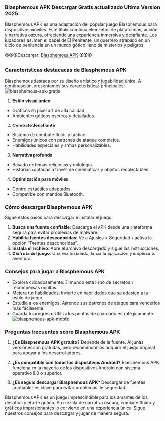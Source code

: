 ### Blasphemous APK Descargar Gratis actualizado Ultima Version 2025
Blasphemous APK es una adaptación del popular juego Blasphemous para dispositivos móviles. Este título combina elementos de plataformas, acción y narrativa oscura, ofreciendo una experiencia inmersiva y desafiante. Los jugadores asumen el papel de El Penitente, un guerrero atrapado en un ciclo de penitencia en un mundo gótico lleno de misterios y peligros.

🏵️🏵️🏵️Descargar: [Blasphemous APK](https://apktoca.com) 🏵️🏵️🏵️

### Características destacadas de Blasphemous APK

Blasphemous destaca por su diseño artístico y jugabilidad única. A continuación, presentamos sus características principales:
![blasphemous-apk-gratis](https://github.com/user-attachments/assets/e3d1da69-8b4e-451a-aa15-20139e912f5d)


1. **Estilo visual único**

- Gráficos en pixel art de alta calidad.
- Ambientes góticos oscuros y detallados.

2. **Combate desafiante**
- Sistema de combate fluido y táctico.
- Enemigos únicos con patrones de ataque complejos.
- Habilidades especiales y armas personalizables.

3. **Narrativa profunda**

- Basado en temas religiosos y mitología.
- Historias contadas a través de cinemáticas y objetos recolectables.

4. **Optimización para móviles**
- Controles táctiles adaptados.
- Compatible con mandos Bluetooth.

### Cómo descargar Blasphemous APK
Sigue estos pasos para descargar e instalar el juego:

1. **Busca una fuente confiable**: Descarga el APK desde una plataforma segura para evitar problemas de malware.
2. **Habilita fuentes desconocidas**: Ve a Ajustes > Seguridad y activa la opción “Fuentes desconocidas”.
3. **Instala el archivo**: Abre el archivo descargado y sigue las instrucciones.
4. **Disfruta del juego**: Una vez instalado, lanza la aplicación y empieza tu aventura.

### Consejos para jugar a Blasphemous APK
- Explora cuidadosamente: El mundo está lleno de secretos y recompensas ocultas.
- Mejora tus habilidades: Invierte en habilidades que se adapten a tu estilo de juego.
- Estudia a los enemigos: Aprende sus patrones de ataque para vencerlos más fácilmente.
- Guarda tu progreso: Utiliza los puntos de guardado estratégicamente.
![blasphemous-apk-mobile](https://github.com/user-attachments/assets/ac40f2fe-ba78-4a6f-9725-5c0d7edd5b59)


### Preguntas frecuentes sobre Blasphemous APK

1. **¿Es Blasphemous APK gratuito?**
Depende de la fuente. Algunas versiones son gratuitas, pero recomendamos adquirir el juego original para apoyar a los desarrolladores.

2. **¿Es compatible con todos los dispositivos Android?**
Blasphemous APK funciona en la mayoría de los dispositivos Android con sistema operativo 8.0 o superior.

3. **¿Es seguro descargar Blasphemous APK?**
Descargar de fuentes confiables es clave para evitar problemas de seguridad.

Blasphemous APK es un juego imprescindible para los amantes de los desafíos y el arte gótico. Su mezcla de narrativa oscura, combate fluido y gráficos impresionantes lo convierte en una experiencia única. Sigue nuestros consejos para descargar y jugar de manera segura.
